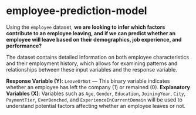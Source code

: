 # employee-prediction-model

Using the `employee` dataset, **we are looking to infer which factors contribute to an employee leaving, and if we can predict whether an employee will leave based on their demographics, job experience, and performance?**

The dataset contains detailed information on both employee characteristics and their employment history, which allows for examining patterns and relationships between these input variables and the response variable.

**Response Variable (Y)**: `LeaveOrNot` — This binary variable indicates whether an employee has left the company (1) or remained (0).
**Explanatory Variables (X)**: Variables such as `Age`, `Gender`, `Education`, `JoiningYear`, `City`, `PaymentTier`, `EverBenched`, and `ExperienceInCurrentDomain` will be used to understand potential factors affecting whether an employee leaves or not.
